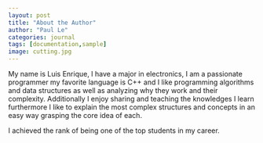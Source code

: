 ```yaml
---
layout: post
title: "About the Author"
author: "Paul Le"
categories: journal
tags: [documentation,sample]
image: cutting.jpg
---
```


My name is Luis Enrique, I have a major in electronics, I am a passionate programmer my favorite language is C++ and I like programming algorithms and data structures as well as analyzing why they work and their complexity. Additionally I enjoy sharing and teaching the knowledges I learn furthermore I like to explain the most complex structures and concepts in an easy way grasping the core idea of each. 

I achieved the rank of being one of the top students in my career. 

